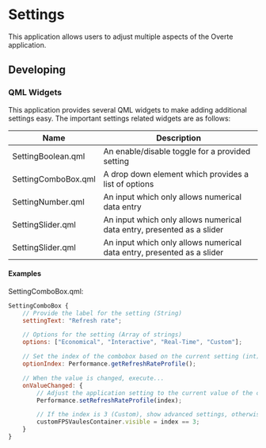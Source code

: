 # Settings
This application allows users to adjust multiple aspects of the Overte application.

## Developing

### QML Widgets
This application provides several QML widgets to make adding additional settings easy.
The important settings related widgets are as follows:

| Name                | Description                                                            |
|---------------------|------------------------------------------------------------------------|
| SettingBoolean.qml  | An enable/disable toggle for a provided setting                        |
| SettingComboBox.qml | A drop down element which provides a list of options                   |
| SettingNumber.qml   | An input which only allows numerical data entry                        |
| SettingSlider.qml   | An input which only allows numerical data entry, presented as a slider |
| SettingSlider.qml   | An input which only allows numerical data entry, presented as a slider |

#### Examples

SettingComboBox.qml:
```qml 
SettingComboBox {
	// Provide the label for the setting (String)
	settingText: "Refresh rate";

	// Options for the setting (Array of strings)
	options: ["Economical", "Interactive", "Real-Time", "Custom"];

	// Set the index of the combobox based on the current setting (int)
	optionIndex: Performance.getRefreshRateProfile();

	// When the value is changed, execute...
	onValueChanged: {						
		// Adjust the application setting to the current value of the combobox
		Performance.setRefreshRateProfile(index);

		// If the index is 3 (Custom), show advanced settings, otherwise hide advanced settings.
		customFPSVaulesContainer.visible = index == 3;
	}
}
```
